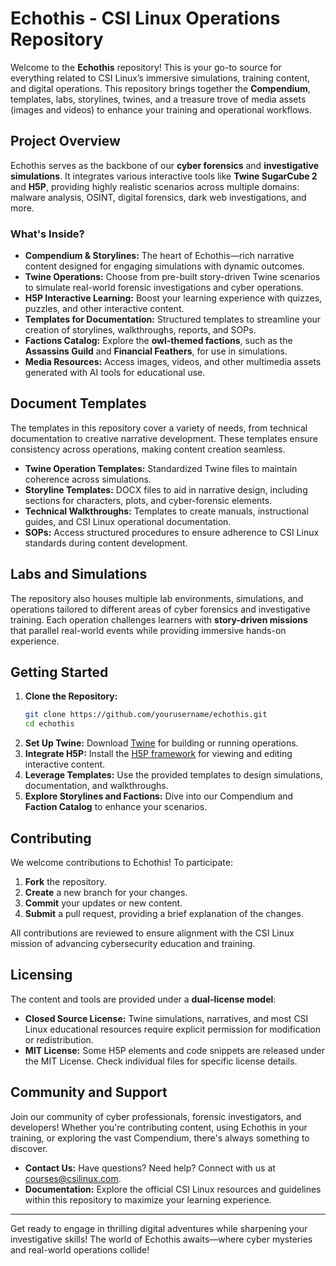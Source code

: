 
# Echothis - CSI Linux Operations Repository

Welcome to the **Echothis** repository! This is your go-to source for everything related to CSI Linux’s immersive simulations, training content, and digital operations. This repository brings together the **Compendium**, templates, labs, storylines, twines, and a treasure trove of media assets (images and videos) to enhance your training and operational workflows.

## Project Overview

Echothis serves as the backbone of our **cyber forensics** and **investigative simulations**. It integrates various interactive tools like **Twine SugarCube 2** and **H5P**, providing highly realistic scenarios across multiple domains: malware analysis, OSINT, digital forensics, dark web investigations, and more.

### What's Inside?

- **Compendium & Storylines:** The heart of Echothis—rich narrative content designed for engaging simulations with dynamic outcomes.
- **Twine Operations:** Choose from pre-built story-driven Twine scenarios to simulate real-world forensic investigations and cyber operations.
- **H5P Interactive Learning:** Boost your learning experience with quizzes, puzzles, and other interactive content.
- **Templates for Documentation:** Structured templates to streamline your creation of storylines, walkthroughs, reports, and SOPs.
- **Factions Catalog:** Explore the **owl-themed factions**, such as the **Assassins Guild** and **Financial Feathers**, for use in simulations.
- **Media Resources:** Access images, videos, and other multimedia assets generated with AI tools for educational use.

## Document Templates

The templates in this repository cover a variety of needs, from technical documentation to creative narrative development. These templates ensure consistency across operations, making content creation seamless.

- **Twine Operation Templates:** Standardized Twine files to maintain coherence across simulations.
- **Storyline Templates:** DOCX files to aid in narrative design, including sections for characters, plots, and cyber-forensic elements.
- **Technical Walkthroughs:** Templates to create manuals, instructional guides, and CSI Linux operational documentation.
- **SOPs:** Access structured procedures to ensure adherence to CSI Linux standards during content development.

## Labs and Simulations

The repository also houses multiple lab environments, simulations, and operations tailored to different areas of cyber forensics and investigative training. Each operation challenges learners with **story-driven missions** that parallel real-world events while providing immersive hands-on experience.

## Getting Started

1. **Clone the Repository:**  
   ```bash
   git clone https://github.com/yourusername/echothis.git
   cd echothis
   ```
2. **Set Up Twine:** Download [Twine](https://twinery.org) for building or running operations.
3. **Integrate H5P:** Install the [H5P framework](https://h5p.org) for viewing and editing interactive content.
4. **Leverage Templates:** Use the provided templates to design simulations, documentation, and walkthroughs.
5. **Explore Storylines and Factions:** Dive into our Compendium and **Faction Catalog** to enhance your scenarios.

## Contributing

We welcome contributions to Echothis! To participate:

1. **Fork** the repository.
2. **Create** a new branch for your changes.
3. **Commit** your updates or new content.
4. **Submit** a pull request, providing a brief explanation of the changes.

All contributions are reviewed to ensure alignment with the CSI Linux mission of advancing cybersecurity education and training.

## Licensing

The content and tools are provided under a **dual-license model**:

- **Closed Source License:** Twine simulations, narratives, and most CSI Linux educational resources require explicit permission for modification or redistribution.
- **MIT License:** Some H5P elements and code snippets are released under the MIT License. Check individual files for specific license details.

## Community and Support

Join our community of cyber professionals, forensic investigators, and developers! Whether you're contributing content, using Echothis in your training, or exploring the vast Compendium, there's always something to discover.

- **Contact Us:** Have questions? Need help? Connect with us at [courses@csilinux.com](mailto:courses@csilinux.com).
- **Documentation:** Explore the official CSI Linux resources and guidelines within this repository to maximize your learning experience.

---

Get ready to engage in thrilling digital adventures while sharpening your investigative skills! The world of Echothis awaits—where cyber mysteries and real-world operations collide!

